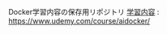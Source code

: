 Docker学習内容の保存用リポジトリ
[学習内容](https://www.udemy.com/course/aidocker/) : https://www.udemy.com/course/aidocker/